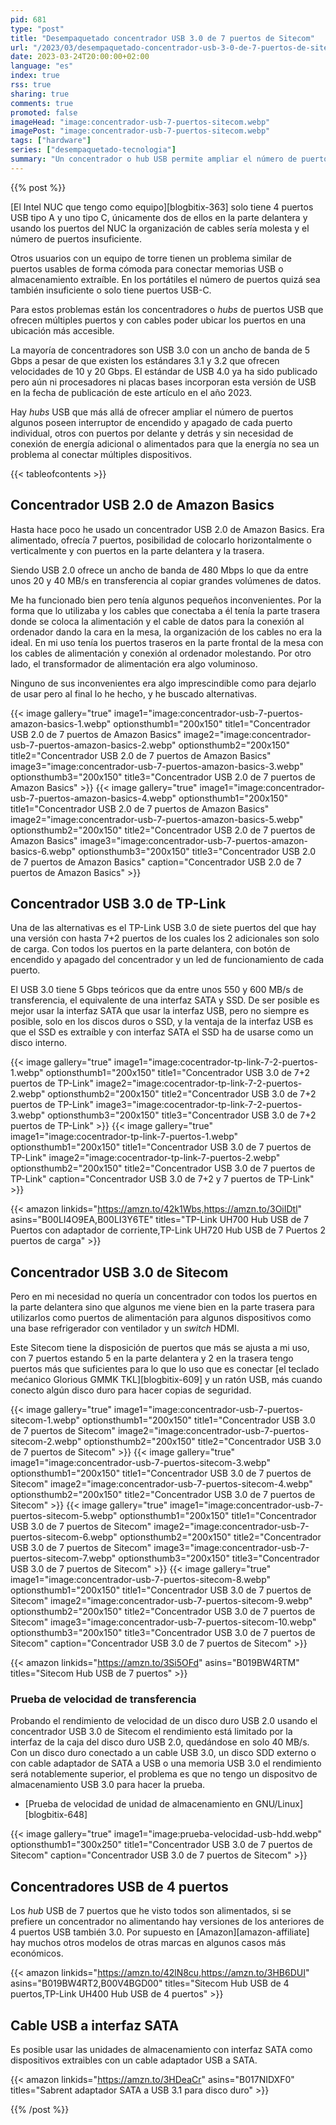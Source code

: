 ```yaml
---
pid: 681
type: "post"
title: "Desempaquetado concentrador USB 3.0 de 7 puertos de Sitecom"
url: "/2023/03/desempaquetado-concentrador-usb-3-0-de-7-puertos-de-sitecom/"
date: 2023-03-24T20:00:00+02:00
language: "es"
index: true
rss: true
sharing: true
comments: true
promoted: false
imageHead: "image:concentrador-usb-7-puertos-sitecom.webp"
imagePost: "image:concentrador-usb-7-puertos-sitecom.webp"
tags: ["hardware"]
series: ["desempaquetado-tecnologia"]
summary: "Un concentrador o hub USB permite ampliar el número de puertos de un equipo y también tener los puertos USB más accesible para conectar y desconectar dispositivos. Tras unos años usando un concentrador USB 2.0 de Amazon Basics de 7 puertos lo he sustituido por un Sitecom de 7 puertos USB 3.0, como opción alternativa también he evaluado el TP-Link UH720."
---
```


{{% post %}}

[El Intel NUC que tengo como equipo][blogbitix-363] solo tiene 4 puertos USB tipo A y uno tipo C, únicamente dos de ellos en la parte delantera y usando los puertos del NUC la organización de cables sería molesta y el número de puertos insuficiente.

Otros usuarios con un equipo de torre tienen un problema similar de puertos usables de forma cómoda para conectar memorias USB o almacenamiento extraíble. En los portátiles el número de puertos quizá sea también insuficiente o solo tiene puertos USB-C.

Para estos problemas están los concentradores o _hubs_ de puertos USB que ofrecen múltiples puertos y con cables poder ubicar los puertos en una ubicación más accesible.

La mayoría de concentradores son USB 3.0 con un ancho de banda de 5 Gbps a pesar de que existen los estándares 3.1 y 3.2 que ofrecen velocidades de 10 y 20 Gbps. El estándar de USB 4.0 ya ha sido publicado pero aún ni procesadores ni placas bases incorporan esta versión de USB en la fecha de publicación de este artículo en el año 2023.

Hay _hubs_ USB que más allá de ofrecer ampliar el número de puertos algunos poseen interruptor de encendido y apagado de cada puerto individual, otros con puertos por delante y detrás y sin necesidad de conexión de energía adicional o alimentados para que la energía no sea un problema al conectar múltiples dispositivos.

{{< tableofcontents >}}

## Concentrador USB 2.0 de Amazon Basics

Hasta hace poco he usado un concentrador USB 2.0 de Amazon Basics. Era alimentado, ofrecía 7 puertos, posibilidad de colocarlo horizontalmente o verticalmente y con puertos en la parte delantera y la trasera.

Siendo USB 2.0 ofrece un ancho de banda de 480 Mbps lo que da entre unos 20 y 40 MB/s en transferencia al copiar grandes volúmenes de datos.

Me ha funcionado bien pero tenía algunos pequeños inconvenientes. Por la forma que lo utilizaba y los cables que conectaba a él tenía la parte trasera donde se coloca la alimentación y el cable de datos para la conexión al ordenador dando la cara en la mesa, la organización de los cables no era la ideal. En mi uso tenía los puertos traseros en la parte frontal de la mesa con los cables de alimentación y conexión al ordenador molestando. Por otro lado, el transformador de alimentación era algo voluminoso.

Ninguno de sus inconvenientes era algo imprescindible como para dejarlo de usar pero al final lo he hecho, y he buscado alternativas.

{{< image
    gallery="true"
    image1="image:concentrador-usb-7-puertos-amazon-basics-1.webp" optionsthumb1="200x150" title1="Concentrador USB 2.0 de 7 puertos de Amazon Basics"
    image2="image:concentrador-usb-7-puertos-amazon-basics-2.webp" optionsthumb2="200x150" title2="Concentrador USB 2.0 de 7 puertos de Amazon Basics"
    image3="image:concentrador-usb-7-puertos-amazon-basics-3.webp" optionsthumb3="200x150" title3="Concentrador USB 2.0 de 7 puertos de Amazon Basics" >}}
{{< image
    gallery="true"
    image1="image:concentrador-usb-7-puertos-amazon-basics-4.webp" optionsthumb1="200x150" title1="Concentrador USB 2.0 de 7 puertos de Amazon Basics"
    image2="image:concentrador-usb-7-puertos-amazon-basics-5.webp" optionsthumb2="200x150" title2="Concentrador USB 2.0 de 7 puertos de Amazon Basics"
    image3="image:concentrador-usb-7-puertos-amazon-basics-6.webp" optionsthumb3="200x150" title3="Concentrador USB 2.0 de 7 puertos de Amazon Basics"
    caption="Concentrador USB 2.0 de 7 puertos de Amazon Basics" >}}

## Concentrador USB 3.0 de TP-Link

Una de las alternativas es el TP-Link USB 3.0 de siete puertos del que hay una versión con hasta 7+2 puertos de los cuales los 2 adicionales son solo de carga. Con todos los puertos en la parte delantera, con botón de encendido y apagado del concentrador y un led de funcionamiento de cada puerto.

El USB 3.0 tiene 5 Gbps teóricos que da entre unos 550 y 600 MB/s de transferencia, el equivalente de una interfaz SATA y SSD. De ser posible es mejor usar la interfaz SATA que usar la interfaz USB, pero no siempre es posible, solo en los discos duros o SSD, y la ventaja de la interfaz USB es que el SSD es extraíble y con interfaz SATA el SSD ha de usarse como un disco interno.

{{< image
    gallery="true"
    image1="image:cocentrador-tp-link-7-2-puertos-1.webp" optionsthumb1="200x150" title1="Concentrador USB 3.0 de 7+2 puertos de TP-Link"
    image2="image:cocentrador-tp-link-7-2-puertos-2.webp" optionsthumb2="200x150" title2="Concentrador USB 3.0 de 7+2 puertos de TP-Link"
    image3="image:cocentrador-tp-link-7-2-puertos-3.webp" optionsthumb3="200x150" title3="Concentrador USB 3.0 de 7+2 puertos de TP-Link" >}}
{{< image
    gallery="true"
    image1="image:cocentrador-tp-link-7-puertos-1.webp" optionsthumb1="200x150" title1="Concentrador USB 3.0 de 7 puertos de TP-Link"
    image2="image:cocentrador-tp-link-7-puertos-2.webp" optionsthumb2="200x150" title2="Concentrador USB 3.0 de 7 puertos de TP-Link"
    caption="Concentrador USB 3.0 de 7+2 y 7 puertos de TP-Link" >}}

{{< amazon
    linkids="https://amzn.to/42k1Wbs,https://amzn.to/3OiIDtl"
    asins="B00LI4O9EA,B00LI3Y6TE"
    titles="TP-Link UH700 Hub USB de 7 Puertos con adaptador de corriente,TP-Link UH720 Hub USB de 7 Puertos 2 puertos de carga" >}}

## Concentrador USB 3.0 de Sitecom

Pero en mi necesidad no quería un concentrador con todos los puertos en la parte delantera sino que algunos me viene bien en la parte trasera para utilizarlos como puertos de alimentación para algunos dispositivos como una base refrigerador con ventilador y un _switch_ HDMI.

Este Sitecom tiene la disposición de puertos que más se ajusta a mi uso, con 7 puertos estando 5 en la parte delantera y 2 en la trasera tengo puertos más que suficientes para lo que lo uso que es conectar [el teclado mećanico Glorious GMMK TKL][blogbitix-609] y un ratón USB, más cuando conecto algún disco duro para hacer copias de seguridad.

{{< image
    gallery="true"
    image1="image:concentrador-usb-7-puertos-sitecom-1.webp" optionsthumb1="200x150" title1="Concentrador USB 3.0 de 7 puertos de Sitecom"
    image2="image:concentrador-usb-7-puertos-sitecom-2.webp" optionsthumb2="200x150" title2="Concentrador USB 3.0 de 7 puertos de Sitecom" >}}
{{< image
    gallery="true"
    image1="image:concentrador-usb-7-puertos-sitecom-3.webp" optionsthumb1="200x150" title1="Concentrador USB 3.0 de 7 puertos de Sitecom"
    image2="image:concentrador-usb-7-puertos-sitecom-4.webp" optionsthumb2="200x150" title2="Concentrador USB 3.0 de 7 puertos de Sitecom" >}}
{{< image
    gallery="true"
    image1="image:concentrador-usb-7-puertos-sitecom-5.webp" optionsthumb1="200x150" title1="Concentrador USB 3.0 de 7 puertos de Sitecom"
    image2="image:concentrador-usb-7-puertos-sitecom-6.webp" optionsthumb2="200x150" title2="Concentrador USB 3.0 de 7 puertos de Sitecom"
    image3="image:concentrador-usb-7-puertos-sitecom-7.webp" optionsthumb3="200x150" title3="Concentrador USB 3.0 de 7 puertos de Sitecom" >}}
{{< image
    gallery="true"
    image1="image:concentrador-usb-7-puertos-sitecom-8.webp" optionsthumb1="200x150" title1="Concentrador USB 3.0 de 7 puertos de Sitecom"
    image2="image:concentrador-usb-7-puertos-sitecom-9.webp" optionsthumb2="200x150" title2="Concentrador USB 3.0 de 7 puertos de Sitecom"
    image3="image:concentrador-usb-7-puertos-sitecom-10.webp" optionsthumb3="200x150" title3="Concentrador USB 3.0 de 7 puertos de Sitecom"
    caption="Concentrador USB 3.0 de 7 puertos de Sitecom" >}}

{{< amazon
    linkids="https://amzn.to/3Si5OFd"
    asins="B019BW4RTM"
    titles="Sitecom Hub USB de 7 puertos" >}}

### Prueba de velocidad de transferencia

Probando el rendimiento de velocidad de un disco duro USB 2.0 usando el concentrador USB 3.0 de Sitecom el rendimiento está limitado por la interfaz de la caja del disco duro USB 2.0, quedándose en solo 40 MB/s. Con un disco duro conectado a un cable USB 3.0, un disco SDD externo o con cable adaptador de SATA a USB o una memoria USB 3.0 el rendimiento será notablemente superior, el problema es que no tengo un dispositvo de almacenamiento USB 3.0 para hacer la prueba.

* [Prueba de velocidad de unidad de almacenamiento en GNU/Linux][blogbitix-648]

{{< image
    gallery="true"
    image1="image:prueba-velocidad-usb-hdd.webp" optionsthumb1="300x250" title1="Concentrador USB 3.0 de 7 puertos de Sitecom"
    caption="Concentrador USB 3.0 de 7 puertos de Sitecom" >}}

## Concentradores USB de 4 puertos

Los _hub_ USB de 7 puertos que he visto todos son alimentados, si se prefiere un concentrador no alimentando hay versiones de los anteriores de 4 puertos USB también 3.0. Por supuesto en [Amazon][amazon-affiliate] hay muchos otros modelos de otras marcas en algunos casos más económicos.

{{< amazon
    linkids="https://amzn.to/42lN8cu,https://amzn.to/3HB6DUI"
    asins="B019BW4RT2,B00V4BGD00"
    titles="Sitecom Hub USB de 4 puertos,TP-Link UH400 Hub USB de 4 puertos" >}}

## Cable USB a interfaz SATA

Es posible usar las unidades de almacenamiento con interfaz SATA como dispositivos extraibles con un cable adaptador USB a SATA.

{{< amazon
    linkids="https://amzn.to/3HDeaCr"
    asins="B017NIDXF0"
    titles="Sabrent adaptador SATA a USB 3.1 para disco duro" >}}

{{% /post %}}